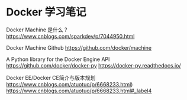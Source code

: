 # Docker 学习笔记

Docker Machine 是什么？ https://www.cnblogs.com/sparkdev/p/7044950.html

Docker Machine Github https://github.com/docker/machine

A Python library for the Docker Engine API 
https://github.com/docker/docker-py
https://docker-py.readthedocs.io/

Docker EE/Docker CE简介与版本规划  https://www.cnblogs.com/atuotuo/p/6668233.html) https://www.cnblogs.com/atuotuo/p/6668233.html#_label4